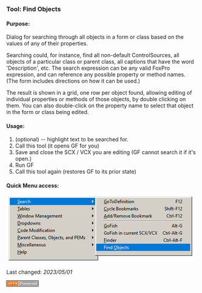 ### Tool: Find Objects

#### Purpose:

Dialog for searching through all objects in a form or class based on the values of any of their properties.

Searching could, for instance, find all non-default ControlSources, all objects of a particular class or parent class, all captions that have the word 'Description', etc.  The search expression can be any valid FoxPro expression, and can reference any possible property or method names.  (The form includes directions on how it can be used.)

The result is shown in a grid, one row per object found, allowing editing of individual properties or methods of those objects, by double clicking on them.  You can also double-click on the property name to select that object in the form or class being edited.


#### Usage:
1. (optional) -- highlight text to be searched for.
1. Call this tool (it opens GF for you)
2. Save and close the SCX / VCX you are editing (GF cannot search it if it's open.)
3. Run GF
4. Call this tool again (restores GF to its prior state)


#### Quick Menu access: 

![](Images/Find%20Objects.png)

Last changed: _2023/05/01_ 

![Picture](./images/vfpxpoweredby_alternative.gif)